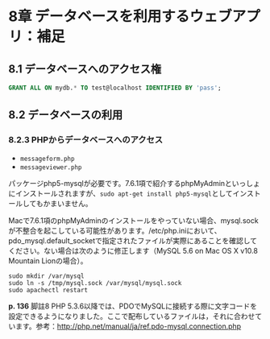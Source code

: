 # 8章 データベースを利用するウェブアプリ：補足

## 8.1 データベースへのアクセス権

```sql
GRANT ALL ON mydb.* TO test@localhost IDENTIFIED BY 'pass';
```

## 8.2 データベースの利用

### 8.2.3 PHPからデータベースへのアクセス

* `messageform.php`
* `messageviewer.php`

パッケージphp5-mysqlが必要です。7.6.1項で紹介するphpMyAdminといっしょにインストールされますが、`sudo apt-get install php5-mysql`としてインストールしてもかまいません。

Macで7.6.1項のphpMyAdminのインストールをやっていない場合、mysql.sockが不整合を起こしている可能性があります。/etc/php.iniにおいて、pdo_mysql.default_socketで指定されたファイルが実際にあることを確認してください。ない場合は次のように修正します（MySQL 5.6 on Mac OS X v10.8 Mountain Lionの場合）。

```
sudo mkdir /var/mysql
sudo ln -s /tmp/mysql.sock /var/mysql/mysql.sock
sudo apachectl restart
```

**p. 136** 脚註8 PHP 5.3.6以降では、PDOでMySQLに接続する際に文字コードを設定できるようになりました。ここで配布しているファイルは，それに合わせています。参考：http://php.net/manual/ja/ref.pdo-mysql.connection.php
